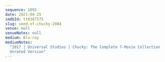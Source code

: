 ```yaml
---
sequence: 1092
date: 2021-04-25
imdbId: tt0387575
slug: seed-of-chucky-2004
venue: null
venueNotes: null
medium: Blu-ray
mediumNotes:
  "2017 | Universal Studios | Chucky: The Complete 7-Movie Collection |
  Unrated Version"
---
```

